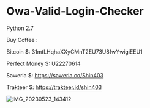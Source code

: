 # Owa-Valid-Login-Checker

Python 2.7

Buy Coffee :

Bitcoin $: 31mtLHqhaXXyCMnT2EU73U8fwYwigiEEU1

Perfect Money $: U22270614

Saweria $: https://saweria.co/Shin403

Trakteer $: https://trakteer.id/shin403

![IMG_20230523_143412](https://github.com/Jenderal92/Owa-Valid-Login-Checker/assets/59664965/d3cb7536-f847-4f3e-9786-059b5525e4e4)
